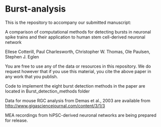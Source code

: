 # Burst-analysis

This is the repository to accompany our submitted manuscript:

  A comparison of computational methods for detecting bursts in neuronal spike trains and their application to human stem cell-derived     neuronal network

 Ellese Cotterill, Paul Charlesworth, Christopher W. Thomas, Ole Paulsen, Stephen J. Eglen

You are free to use any of the data or resources in this repository.
We do request however that if you use this material, you cite the
above paper in any work that you publish.

Code to implement the eight burst detection methods in the paper are located in Burst_detection_methods folder

Data for mouse RGC analysis from Demas et al., 2003 are available from http://www.gigasciencejournal.com/content/3/1/3

MEA recordings from hiPSC-derived neuronal networks are being prepared for release. 
